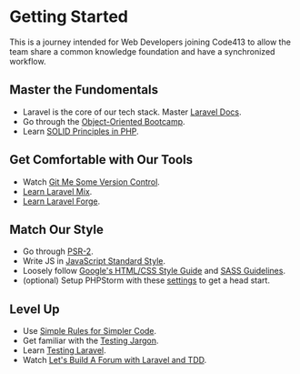 # Getting Started
This is a journey intended for Web Developers joining Code413 to allow the team share a common knowledge foundation and have a synchronized workflow.

## Master the Fundomentals
- Laravel is the core of our tech stack. Master [Laravel Docs](https://laravel.com/docs/).
- Go through the [Object-Oriented Bootcamp](https://laracasts.com/series/object-oriented-bootcamp-in-php).
- Learn [SOLID Principles in PHP](https://laracasts.com/series/solid-principles-in-php).

## Get Comfortable with Our Tools
- Watch [Git Me Some Version Control](https://laracasts.com/series/git-me-some-version-control).
- [Learn Laravel Mix](https://laracasts.com/series/learn-laravel-mix).
- [Learn Laravel Forge](https://laracasts.com/series/learn-laravel-forge).

## Match Our Style
- Go through [PSR-2](https://www.php-fig.org/psr/psr-2/).
- Write JS in [JavaScript Standard Style](https://github.com/standard/standard).
- Loosely follow [Google's HTML/CSS Style Guide](https://google.github.io/styleguide/htmlcssguide.html) and [SASS Guidelines](https://sass-guidelin.es/).
- (optional) Setup PHPStorm with these [settings](https://docs.code413.io/settings.jar) to get a head start.

## Level Up
- Use [Simple Rules for Simpler Code](https://laracasts.com/series/simple-rules-for-simpler-code).
- Get familiar with the [Testing Jargon](https://laracasts.com/series/testing-jargon).
- Learn [Testing Laravel](https://laracasts.com/series/phpunit-testing-in-laravel).
- Watch [Let's Build A Forum with Laravel and TDD](https://laracasts.com/series/lets-build-a-forum-with-laravel).
